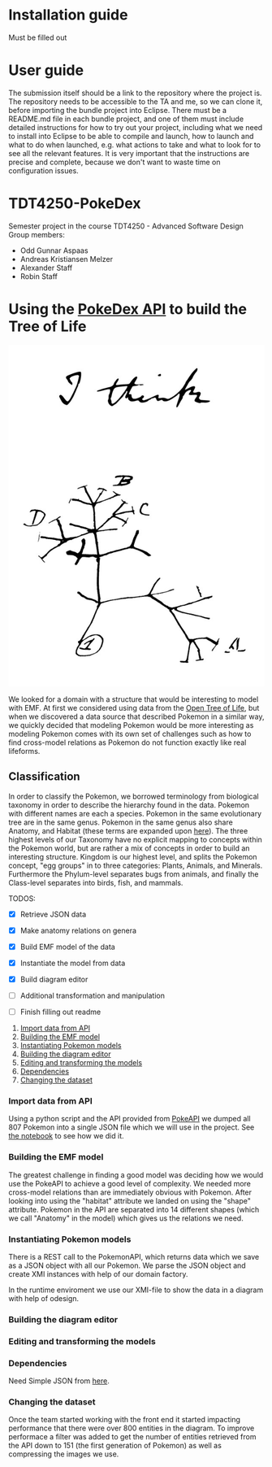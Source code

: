 # Installation guide
Must be filled out

# User guide
The submission itself should be a link to the repository where the project is. The repository needs to be accessible to the TA and me, so we can clone it, before importing the bundle project into Eclipse. There must be a README.md file in each bundle project, and one of them must include detailed instructions for how to try out your project, including what we need to install into Eclipse to be able to compile and launch, how to launch and what to do when launched, e.g. what actions to take and what to look for to see all the relevant features. It is very important that the instructions are precise and complete, because we don't want to waste time on configuration issues. 

# TDT4250-PokeDex
Semester project in the course TDT4250 - Advanced Software Design
Group members:
- Odd Gunnar Aspaas
- Andreas Kristiansen Melzer
- Alexander Staff
- Robin Staff


# Using the [PokeDex API](https://pokeapi.co/docs/v2.html/#pokemon-section) to build the Tree of Life 

![Darwin's Tree of Life](https://github.com/oddaspa/TDT4250-PokeDex/blob/master/main/prestudy/img/tree_of_life_darwin.jpg "Tree of Life Darwin")

We looked for a domain with a structure that would be interesting to model with EMF. At first we considered using data from the [Open Tree of Life](https://opentreeoflife.github.io/), but when we discovered a data source that described Pokemon in a similar way, we quickly decided that modeling Pokemon would be more interesting as modeling Pokemon comes with its own set of challenges such as how to find cross-model relations as Pokemon do not function exactly like real lifeforms.


## Classification
In order to classify the Pokemon, we borrowed terminology from biological taxonomy in order to describe the hierarchy found in the data. Pokemon with different names are each a species. Pokemon in the same evolutionary tree are in the same genus. Pokemon in the same genus also share Anatomy, and Habitat (these terms are expanded upon [here](#build_emf)). The three highest levels of our Taxonomy have no explicit mapping to concepts within the Pokemon world, but are rather a mix of concepts in order to build an interesting structure. Kingdom is our highest level, and splits the Pokemon concept, "egg groups" in to three categories: Plants, Animals, and Minerals. Furthermore the Phylum-level separates bugs from animals, and finally the Class-level separates into birds, fish, and mammals.




TODOS:
- [X] Retrieve JSON data
- [X] Make anatomy relations on genera
- [X] Build EMF model of the data
- [X] Instantiate the model from data
- [X] Build diagram editor 
- [ ] Additional transformation and manipulation
- [ ] Finish filling out readme


1. [Import data from API](#import_data)
2. [Building the EMF model](#build_emf)
3. [Instantiating Pokemon models](#init_models)
4. [Building the diagram editor](#editor)
5. [Editing and transforming the models](#transform)
6. [Dependencies](#dependencies)
7. [Changing the dataset](#change)


<a name="import_data"></a>
### Import data from API
Using a python script and the API provided from [PokeAPI](https://pokeapi.co) we dumped all 807 Pokemon into a single JSON file which we will use in the project. See [the notebook](https://github.com/oddaspa/TDT4250-PokeDex/blob/master/main/prestudy/python_retrival/PokeDex%20API.ipynb) to see how we did it.

<a name="build_emf"></a>
### Building the EMF model
The greatest challenge in finding a good model was deciding how we would use the PokeAPI to achieve a good level of complexity. We needed more cross-model relations than are immediately obvious with Pokemon. After looking into using the "habitat" attribute we landed on using the "shape" attribute. Pokemon in the API are separated into 14 different shapes (which we call "Anatomy" in the model) which gives us the relations we need. 

<a name="init_models"></a>
### Instantiating Pokemon models
There is a REST call to the PokemonAPI, which returns data which we save as a JSON object with all our Pokemon. We parse the JSON object and create XMI instances with help of our domain factory. 

In the runtime enviroment we use our XMI-file to show the data in a diagram with help of odesign. 

<a name="editor"></a>
### Building the diagram editor

<a name="transfrom"></a>
### Editing and transforming the models


<a name="transfrom"></a>
### Dependencies
Need Simple JSON from [here](https://code.google.com/archive/p/json-simple/downloads).

<a name="change"></a>
### Changing the dataset
Once the team started working with the front end it started impacting performance that there were over 800 entities in the diagram. To improve performace a filter was added to get the number of entities retrieved from the API down to 151 (the first generation of Pokemon) as well as compressing the images we use.  
